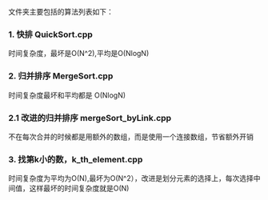 文件夹主要包括的算法列表如下：
### 1. 快排 QuickSort.cpp
  时间复杂度，最坏是O(N^2),平均是O(NlogN)
### 2. 归并排序 MergeSort.cpp
  时间复杂度最坏和平均都是 O(NlogN)
### 2.1 改进的归并排序 mergeSort_byLink.cpp
  不在每次合并的时候都是用额外的数组，而是使用一个连接数组，节省额外开销
### 3. 找第k小的数，k_th_element.cpp
  时间复杂度为平均为O(N),最坏为O(N^2），改进是划分元素的选择上，每次选择中间值，这样最坏的时间复杂度就是O(N)
